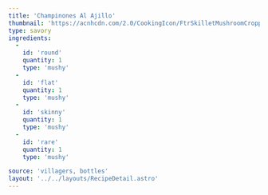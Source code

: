 ```yaml
---
title: 'Champinones Al Ajillo'
thumbnail: 'https://acnhcdn.com/2.0/CookingIcon/FtrSkilletMushroomCropped.png'
type: savory
ingredients:
  -
    id: 'round'
    quantity: 1
    type: 'mushy'
  -
    id: 'flat'
    quantity: 1
    type: 'mushy'
  -
    id: 'skinny'
    quantity: 1
    type: 'mushy'
  -
    id: 'rare'
    quantity: 1
    type: 'mushy'

source: 'villagers, bottles'
layout: '../../layouts/RecipeDetail.astro'
---
```

